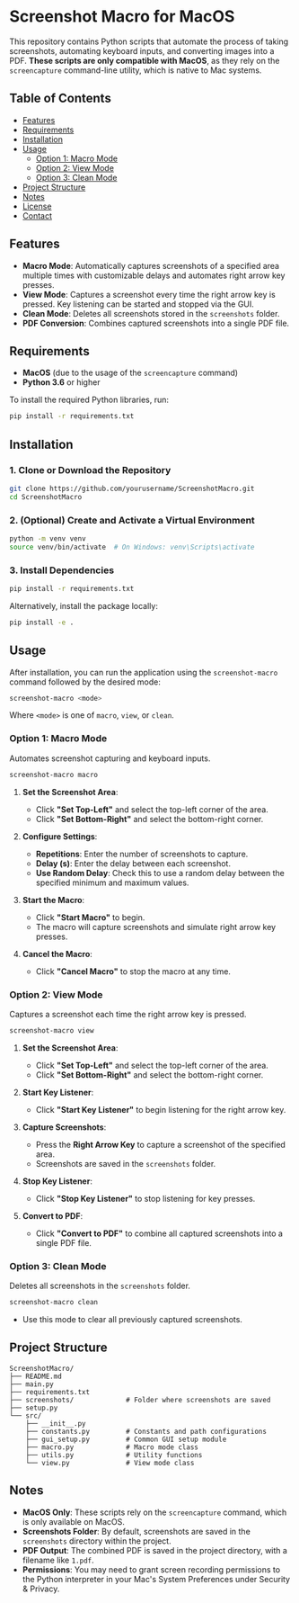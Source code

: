 # Screenshot Macro for MacOS

This repository contains Python scripts that automate the process of taking screenshots, automating keyboard inputs, and converting images into a PDF. **These scripts are only compatible with MacOS**, as they rely on the `screencapture` command-line utility, which is native to Mac systems.

## Table of Contents

- [Features](#features)
- [Requirements](#requirements)
- [Installation](#installation)
- [Usage](#usage)
  - [Option 1: Macro Mode](#option-1-macro-mode)
  - [Option 2: View Mode](#option-2-view-mode)
  - [Option 3: Clean Mode](#option-3-clean-mode)
- [Project Structure](#project-structure)
- [Notes](#notes)
- [License](#license)
- [Contact](#contact)

## Features

- **Macro Mode**: Automatically captures screenshots of a specified area multiple times with customizable delays and automates right arrow key presses.
- **View Mode**: Captures a screenshot every time the right arrow key is pressed. Key listening can be started and stopped via the GUI.
- **Clean Mode**: Deletes all screenshots stored in the `screenshots` folder.
- **PDF Conversion**: Combines captured screenshots into a single PDF file.

## Requirements

- **MacOS** (due to the usage of the `screencapture` command)
- **Python 3.6** or higher

To install the required Python libraries, run:

```bash
pip install -r requirements.txt
```

## Installation

### 1. Clone or Download the Repository

```bash
git clone https://github.com/yourusername/ScreenshotMacro.git
cd ScreenshotMacro
```

### 2. (Optional) Create and Activate a Virtual Environment

```bash
python -m venv venv
source venv/bin/activate  # On Windows: venv\Scripts\activate
```

### 3. Install Dependencies

```bash
pip install -r requirements.txt
```

Alternatively, install the package locally:

```bash
pip install -e .
```

## Usage

After installation, you can run the application using the `screenshot-macro` command followed by the desired mode:

```bash
screenshot-macro <mode>
```

Where `<mode>` is one of `macro`, `view`, or `clean`.

### Option 1: Macro Mode

Automates screenshot capturing and keyboard inputs.

```bash
screenshot-macro macro
```

1. **Set the Screenshot Area**:

   - Click **"Set Top-Left"** and select the top-left corner of the area.
   - Click **"Set Bottom-Right"** and select the bottom-right corner.

2. **Configure Settings**:

   - **Repetitions**: Enter the number of screenshots to capture.
   - **Delay (s)**: Enter the delay between each screenshot.
   - **Use Random Delay**: Check this to use a random delay between the specified minimum and maximum values.

3. **Start the Macro**:

   - Click **"Start Macro"** to begin.
   - The macro will capture screenshots and simulate right arrow key presses.

4. **Cancel the Macro**:
   - Click **"Cancel Macro"** to stop the macro at any time.

### Option 2: View Mode

Captures a screenshot each time the right arrow key is pressed.

```bash
screenshot-macro view
```

1. **Set the Screenshot Area**:

   - Click **"Set Top-Left"** and select the top-left corner of the area.
   - Click **"Set Bottom-Right"** and select the bottom-right corner.

2. **Start Key Listener**:

   - Click **"Start Key Listener"** to begin listening for the right arrow key.

3. **Capture Screenshots**:

   - Press the **Right Arrow Key** to capture a screenshot of the specified area.
   - Screenshots are saved in the `screenshots` folder.

4. **Stop Key Listener**:

   - Click **"Stop Key Listener"** to stop listening for key presses.

5. **Convert to PDF**:
   - Click **"Convert to PDF"** to combine all captured screenshots into a single PDF file.

### Option 3: Clean Mode

Deletes all screenshots in the `screenshots` folder.

```bash
screenshot-macro clean
```

- Use this mode to clear all previously captured screenshots.

## Project Structure

```
ScreenshotMacro/
├── README.md
├── main.py
├── requirements.txt
├── screenshots/             # Folder where screenshots are saved
├── setup.py
└── src/
    ├── __init__.py
    ├── constants.py         # Constants and path configurations
    ├── gui_setup.py         # Common GUI setup module
    ├── macro.py             # Macro mode class
    ├── utils.py             # Utility functions
    └── view.py              # View mode class
```

## Notes

- **MacOS Only**: These scripts rely on the `screencapture` command, which is only available on MacOS.
- **Screenshots Folder**: By default, screenshots are saved in the `screenshots` directory within the project.
- **PDF Output**: The combined PDF is saved in the project directory, with a filename like `1.pdf`.
- **Permissions**: You may need to grant screen recording permissions to the Python interpreter in your Mac's System Preferences under Security & Privacy.
